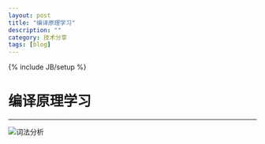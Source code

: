```yaml
---
layout: post
title: "编译原理学习"
description: ""
category: 技术分享
tags: [blog]
---
```

{% include JB/setup %}
# 编译原理学习
---

![词法分析](http://7xvn6m.com1.z0.glb.clouddn.com/untitled.jpg)
